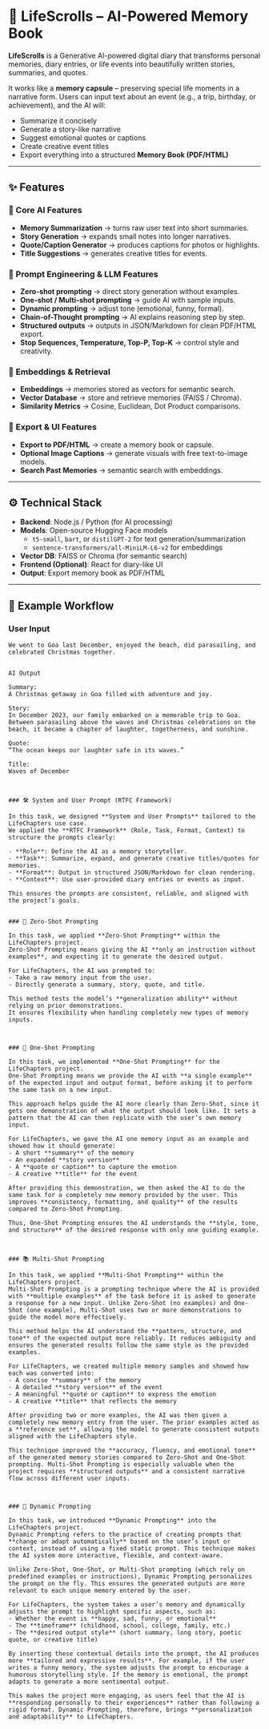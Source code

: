 # 📖 LifeScrolls – AI-Powered Memory Book

**LifeScrolls** is a Generative AI-powered digital diary that transforms personal memories, diary entries, or life events into beautifully written stories, summaries, and quotes.  

It works like a **memory capsule** – preserving special life moments in a narrative form. Users can input text about an event (e.g., a trip, birthday, or achievement), and the AI will:  

- Summarize it concisely  
- Generate a story-like narrative  
- Suggest emotional quotes or captions  
- Create creative event titles  
- Export everything into a structured **Memory Book (PDF/HTML)**  

---

## ✨ Features

### 🔹 Core AI Features
- **Memory Summarization** → turns raw user text into short summaries.  
- **Story Generation** → expands small notes into longer narratives.  
- **Quote/Caption Generator** → produces captions for photos or highlights.  
- **Title Suggestions** → generates creative titles for events.  

### 🔹 Prompt Engineering & LLM Features
- **Zero-shot prompting** → direct story generation without examples.  
- **One-shot / Multi-shot prompting** → guide AI with sample inputs.  
- **Dynamic prompting** → adjust tone (emotional, funny, formal).  
- **Chain-of-Thought prompting** → AI explains reasoning step by step.  
- **Structured outputs** → outputs in JSON/Markdown for clean PDF/HTML export.  
- **Stop Sequences, Temperature, Top-P, Top-K** → control style and creativity.  

### 🔹 Embeddings & Retrieval
- **Embeddings** → memories stored as vectors for semantic search.  
- **Vector Database** → store and retrieve memories (FAISS / Chroma).  
- **Similarity Metrics** → Cosine, Euclidean, Dot Product comparisons.  

### 🔹 Export & UI Features
- **Export to PDF/HTML** → create a memory book or capsule.  
- **Optional Image Captions** → generate visuals with free text-to-image models.  
- **Search Past Memories** → semantic search with embeddings.  

---

## ⚙️ Technical Stack

- **Backend**: Node.js / Python (for AI processing)  
- **Models**: Open-source Hugging Face models  
  - `t5-small`, `bart`, or `distilGPT-2` for text generation/summarization  
  - `sentence-transformers/all-MiniLM-L6-v2` for embeddings  
- **Vector DB**: FAISS or Chroma (for semantic search)  
- **Frontend (Optional)**: React for diary-like UI  
- **Output**: Export memory book as PDF/HTML  

---

## 📌 Example Workflow

### User Input
```text
We went to Goa last December, enjoyed the beach, did parasailing, and celebrated Christmas together.


AI Output

Summary:
A Christmas getaway in Goa filled with adventure and joy.

Story:
In December 2023, our family embarked on a memorable trip to Goa. Between parasailing above the waves and Christmas celebrations on the beach, it became a chapter of laughter, togetherness, and sunshine.

Quote:
“The ocean keeps our laughter safe in its waves.”

Title:
Waves of December



### 🛠️ System and User Prompt (RTFC Framework)

In this task, we designed **System and User Prompts** tailored to the LifeChapters use case.  
We applied the **RTFC Framework** (Role, Task, Format, Context) to structure the prompts clearly:  

- **Role**: Define the AI as a memory storyteller.  
- **Task**: Summarize, expand, and generate creative titles/quotes for memories.  
- **Format**: Output in structured JSON/Markdown for clean rendering.  
- **Context**: Use user-provided diary entries or events as input.  

This ensures the prompts are consistent, reliable, and aligned with the project’s goals.


### 🎯 Zero-Shot Prompting

In this task, we applied **Zero-Shot Prompting** within the LifeChapters project.  
Zero-Shot Prompting means giving the AI **only an instruction without examples**, and expecting it to generate the desired output.  

For LifeChapters, the AI was prompted to:  
- Take a raw memory input from the user.  
- Directly generate a summary, story, quote, and title.  

This method tests the model’s **generalization ability** without relying on prior demonstrations.  
It ensures flexibility when handling completely new types of memory inputs.



### 📝 One-Shot Prompting  

In this task, we implemented **One-Shot Prompting** for the LifeChapters project.  
One-Shot Prompting means we provide the AI with **a single example** of the expected input and output format, before asking it to perform the same task on a new input.  

This approach helps guide the AI more clearly than Zero-Shot, since it gets one demonstration of what the output should look like. It sets a pattern that the AI can then replicate with the user’s own memory input.  

For LifeChapters, we gave the AI one memory input as an example and showed how it should generate:  
- A short **summary** of the memory  
- An expanded **story version**  
- A **quote or caption** to capture the emotion  
- A creative **title** for the event  

After providing this demonstration, we then asked the AI to do the same task for a completely new memory provided by the user. This improves **consistency, formatting, and quality** of the results compared to Zero-Shot Prompting.  

Thus, One-Shot Prompting ensures the AI understands the **style, tone, and structure** of the desired response with only one guiding example.  



### 📚 Multi-Shot Prompting  

In this task, we applied **Multi-Shot Prompting** within the LifeChapters project.  
Multi-Shot Prompting is a prompting technique where the AI is provided with **multiple examples** of the task before it is asked to generate a response for a new input. Unlike Zero-Shot (no examples) and One-Shot (one example), Multi-Shot uses two or more demonstrations to guide the model more effectively.  

This method helps the AI understand the **pattern, structure, and tone** of the expected output more reliably. It reduces ambiguity and ensures the generated results follow the same style as the provided examples.  

For LifeChapters, we created multiple memory samples and showed how each was converted into:  
- A concise **summary** of the memory  
- A detailed **story version** of the event  
- A meaningful **quote or caption** to express the emotion  
- A creative **title** that reflects the memory  

After providing two or more examples, the AI was then given a completely new memory entry from the user. The prior examples acted as a **reference set**, allowing the model to generate consistent outputs aligned with the LifeChapters style.  

This technique improved the **accuracy, fluency, and emotional tone** of the generated memory stories compared to Zero-Shot and One-Shot prompting. Multi-Shot Prompting is especially valuable when the project requires **structured outputs** and a consistent narrative flow across different user inputs.  



### 🔄 Dynamic Prompting  

In this task, we introduced **Dynamic Prompting** into the LifeChapters project.  
Dynamic Prompting refers to the practice of creating prompts that **change or adapt automatically** based on the user’s input or context, instead of using a fixed static prompt. This technique makes the AI system more interactive, flexible, and context-aware.  

Unlike Zero-Shot, One-Shot, or Multi-Shot prompting (which rely on predefined examples or instructions), Dynamic Prompting personalizes the prompt on the fly. This ensures the generated outputs are more relevant to each unique memory entered by the user.  

For LifeChapters, the system takes a user’s memory and dynamically adjusts the prompt to highlight specific aspects, such as:  
- Whether the event is **happy, sad, funny, or emotional**  
- The **timeframe** (childhood, school, college, family, etc.)  
- The **desired output style** (short summary, long story, poetic quote, or creative title)  

By inserting these contextual details into the prompt, the AI produces more **tailored and expressive results**. For example, if the user writes a funny memory, the system adjusts the prompt to encourage a humorous storytelling style. If the memory is emotional, the prompt adapts to generate a more sentimental output.  

This makes the project more engaging, as users feel that the AI is **responding personally to their experiences** rather than following a rigid format. Dynamic Prompting, therefore, brings **personalization and adaptability** to LifeChapters.  
